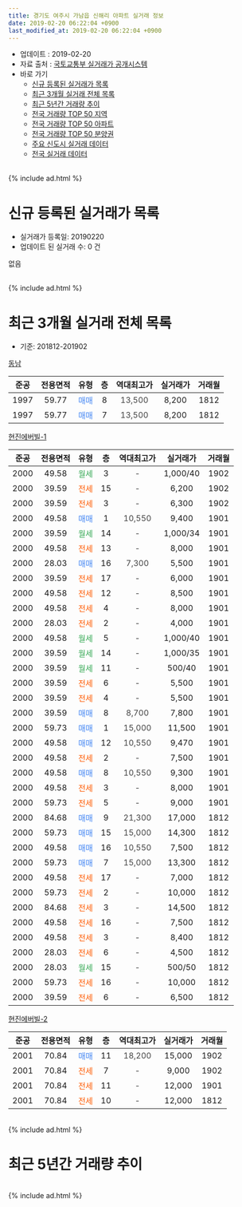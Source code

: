 ```yaml
---
title: 경기도 여주시 가남읍 신해리 아파트 실거래 정보
date: 2019-02-20 06:22:04 +0900
last_modified_at: 2019-02-20 06:22:04 +0900
---
```


* 업데이트 : 2019-02-20
* 자료 출처 : [국토교통부 실거래가 공개시스템](http://rt.molit.go.kr)
* 바로 가기
    * [신규 등록된 실거래가 목록](#신규-등록된-실거래가-목록)
    * [최근 3개월 실거래 전체 목록](#최근-3개월-실거래-전체-목록)
    * [최근 5년간 거래량 추이](#최근-5년간-거래량-추이)
    * [전국 거래량 TOP 50 지역](https://inasie.github.io/apt-trade-info/최근-3개월-전국에서-가장-거래가-많이-발생한-지역)
    * [전국 거래량 TOP 50 아파트](https://inasie.github.io/apt-trade-info/최근-3개월-전국에서-가장-거래가-많이-발생한-아파트)
    * [전국 거래량 TOP 50 분양권](https://inasie.github.io/apt-trade-info/최근-3개월-전국에서-가장-거래가-많이-발생한-분양권)
    * [주요 신도시 실거래 데이터](https://inasie.github.io/apt-trade-info/주요-신도시)
    * [전국 실거래 데이터](https://inasie.github.io/apt-trade-info/전국)
<br>
{% include ad.html %}
<br>

# 신규 등록된 실거래가 목록
* 실거래가 등록일: 20190220
* 업데이트 된 실거래 수: 0 건

없음

<br>
{% include ad.html %}
<br>

# 최근 3개월 실거래 전체 목록
* 기준: 201812-201902


[동남](https://search.naver.com/search.naver?query=%EA%B2%BD%EA%B8%B0%EB%8F%84+%EC%97%AC%EC%A3%BC%EC%8B%9C+%EA%B0%80%EB%82%A8%EC%9D%8D+%EC%8B%A0%ED%95%B4%EB%A6%AC+%EB%8F%99%EB%82%A8)

|준공|전용면적|유형|층|역대최고가|실거래가|거래월|
|:---:|:---:|:---:|:---:|:---:|:---:|:---:|
|1997|59.77|<span style="color:#4285f3">매매</span>|8|<span style="color:#444444">13,500</span>|8,200|1812|
|1997|59.77|<span style="color:#4285f3">매매</span>|7|<span style="color:#444444">13,500</span>|8,200|1812|

[현진에버빌-1](https://search.naver.com/search.naver?query=%EA%B2%BD%EA%B8%B0%EB%8F%84+%EC%97%AC%EC%A3%BC%EC%8B%9C+%EA%B0%80%EB%82%A8%EC%9D%8D+%EC%8B%A0%ED%95%B4%EB%A6%AC+%ED%98%84%EC%A7%84%EC%97%90%EB%B2%84%EB%B9%8C-1)

|준공|전용면적|유형|층|역대최고가|실거래가|거래월|
|:---:|:---:|:---:|:---:|:---:|:---:|:---:|
|2000|49.58|<span style="color:#34a853">월세</span>|3|<span style="color:#444444">-</span>|1,000/40|1902|
|2000|39.59|<span style="color:#ff5a00">전세</span>|15|<span style="color:#444444">-</span>|6,200|1902|
|2000|39.59|<span style="color:#ff5a00">전세</span>|3|<span style="color:#444444">-</span>|6,300|1902|
|2000|49.58|<span style="color:#4285f3">매매</span>|1|<span style="color:#444444">10,550</span>|9,400|1901|
|2000|39.59|<span style="color:#34a853">월세</span>|14|<span style="color:#444444">-</span>|1,000/34|1901|
|2000|49.58|<span style="color:#ff5a00">전세</span>|13|<span style="color:#444444">-</span>|8,000|1901|
|2000|28.03|<span style="color:#4285f3">매매</span>|16|<span style="color:#444444">7,300</span>|5,500|1901|
|2000|39.59|<span style="color:#ff5a00">전세</span>|17|<span style="color:#444444">-</span>|6,000|1901|
|2000|49.58|<span style="color:#ff5a00">전세</span>|12|<span style="color:#444444">-</span>|8,500|1901|
|2000|49.58|<span style="color:#ff5a00">전세</span>|4|<span style="color:#444444">-</span>|8,000|1901|
|2000|28.03|<span style="color:#ff5a00">전세</span>|2|<span style="color:#444444">-</span>|4,000|1901|
|2000|49.58|<span style="color:#34a853">월세</span>|5|<span style="color:#444444">-</span>|1,000/40|1901|
|2000|39.59|<span style="color:#34a853">월세</span>|14|<span style="color:#444444">-</span>|1,000/35|1901|
|2000|39.59|<span style="color:#34a853">월세</span>|11|<span style="color:#444444">-</span>|500/40|1901|
|2000|39.59|<span style="color:#ff5a00">전세</span>|6|<span style="color:#444444">-</span>|5,500|1901|
|2000|39.59|<span style="color:#ff5a00">전세</span>|4|<span style="color:#444444">-</span>|5,500|1901|
|2000|39.59|<span style="color:#4285f3">매매</span>|8|<span style="color:#444444">8,700</span>|7,800|1901|
|2000|59.73|<span style="color:#4285f3">매매</span>|1|<span style="color:#444444">15,000</span>|11,500|1901|
|2000|49.58|<span style="color:#4285f3">매매</span>|12|<span style="color:#444444">10,550</span>|9,470|1901|
|2000|49.58|<span style="color:#ff5a00">전세</span>|2|<span style="color:#444444">-</span>|7,500|1901|
|2000|49.58|<span style="color:#4285f3">매매</span>|8|<span style="color:#444444">10,550</span>|9,300|1901|
|2000|49.58|<span style="color:#ff5a00">전세</span>|3|<span style="color:#444444">-</span>|8,000|1901|
|2000|59.73|<span style="color:#ff5a00">전세</span>|5|<span style="color:#444444">-</span>|9,000|1901|
|2000|84.68|<span style="color:#4285f3">매매</span>|9|<span style="color:#444444">21,300</span>|17,000|1812|
|2000|59.73|<span style="color:#4285f3">매매</span>|15|<span style="color:#444444">15,000</span>|14,300|1812|
|2000|49.58|<span style="color:#4285f3">매매</span>|16|<span style="color:#444444">10,550</span>|7,500|1812|
|2000|59.73|<span style="color:#4285f3">매매</span>|7|<span style="color:#444444">15,000</span>|13,300|1812|
|2000|49.58|<span style="color:#ff5a00">전세</span>|17|<span style="color:#444444">-</span>|7,000|1812|
|2000|59.73|<span style="color:#ff5a00">전세</span>|2|<span style="color:#444444">-</span>|10,000|1812|
|2000|84.68|<span style="color:#ff5a00">전세</span>|3|<span style="color:#444444">-</span>|14,500|1812|
|2000|49.58|<span style="color:#ff5a00">전세</span>|16|<span style="color:#444444">-</span>|7,500|1812|
|2000|49.58|<span style="color:#ff5a00">전세</span>|3|<span style="color:#444444">-</span>|8,400|1812|
|2000|28.03|<span style="color:#ff5a00">전세</span>|6|<span style="color:#444444">-</span>|4,500|1812|
|2000|28.03|<span style="color:#34a853">월세</span>|15|<span style="color:#444444">-</span>|500/50|1812|
|2000|59.73|<span style="color:#ff5a00">전세</span>|16|<span style="color:#444444">-</span>|10,000|1812|
|2000|39.59|<span style="color:#ff5a00">전세</span>|6|<span style="color:#444444">-</span>|6,500|1812|

[현진에버빌-2](https://search.naver.com/search.naver?query=%EA%B2%BD%EA%B8%B0%EB%8F%84+%EC%97%AC%EC%A3%BC%EC%8B%9C+%EA%B0%80%EB%82%A8%EC%9D%8D+%EC%8B%A0%ED%95%B4%EB%A6%AC+%ED%98%84%EC%A7%84%EC%97%90%EB%B2%84%EB%B9%8C-2)

|준공|전용면적|유형|층|역대최고가|실거래가|거래월|
|:---:|:---:|:---:|:---:|:---:|:---:|:---:|
|2001|70.84|<span style="color:#4285f3">매매</span>|11|<span style="color:#444444">18,200</span>|15,000|1902|
|2001|70.84|<span style="color:#ff5a00">전세</span>|7|<span style="color:#444444">-</span>|9,000|1902|
|2001|70.84|<span style="color:#ff5a00">전세</span>|11|<span style="color:#444444">-</span>|12,000|1901|
|2001|70.84|<span style="color:#ff5a00">전세</span>|10|<span style="color:#444444">-</span>|12,000|1812|


<br>
{% include ad.html %}
<br>

# 최근 5년간 거래량 추이


<div style="width:100%;">
    <canvas id="deal_progress" height="200"></canvas>
</div>

<script>
new Chart(document.getElementById("deal_progress"), {
    type: 'line',
    data: {
        labels: ['201402','201403','201404','201405','201406','201407','201408','201409','201410','201411','201412','201501','201502','201503','201504','201505','201506','201507','201508','201509','201510','201511','201512','201601','201602','201603','201604','201605','201606','201607','201608','201609','201610','201611','201612','201701','201702','201703','201704','201705','201706','201707','201708','201709','201710','201711','201712','201801','201802','201803','201804','201805','201806','201807','201808','201809','201810','201811','201812','201901','201902'],
        datasets: [{
            label: '매매',
            pointRadius: 1,
            data: [28, 23, 19, 13, 13, 7, 8, 20, 16, 13, 18, 21, 16, 24, 21, 15, 15, 14, 12, 20, 15, 5, 17, 18, 12, 18, 12, 5, 10, 15, 16, 9, 15, 12, 12, 7, 6, 5, 12, 18, 11, 11, 7, 12, 15, 10, 1, 6, 9, 6, 2, 3, 4, 6, 5, 4, 6, 5, 6, 6, 1],
            borderColor: "rgba(255, 201, 14, 1)",
            backgroundColor: "rgba(255, 201, 14, 0.5)",
            fill: false,
            lineTension: 0
        },{
            label: '전월세',
            pointRadius: 1,
            data: [27, 22, 18, 15, 14, 8, 11, 10, 16, 12, 7, 16, 13, 19, 17, 14, 6, 10, 10, 13, 12, 18, 7, 8, 4, 4, 2, 2, 3, 6, 8, 7, 7, 6, 1, 4, 2, 5, 7, 2, 2, 11, 9, 12, 6, 12, 7, 19, 5, 19, 11, 7, 12, 11, 10, 12, 7, 5, 10, 15, 4],
            borderColor: "rgba(0, 141, 185, 1)",
            backgroundColor: "rgba(0, 141, 185, 0.5)",
            fill: false,
            lineTension: 0
        }
        ]
    },
    options: {
        responsive: true,
        title: {
            display: false
        },
        tooltips: {
            mode: 'index',
            intersect: false
        },
        hover: {
            mode: 'nearest',
            intersect: true
        },
        scales: {
            xAxes: [{
                display: true,
                scaleLabel: {
                    display: true,
                    labelString: '년/월'
                }
            }],
            yAxes: [{
                display: true,
                ticks: {
                    suggestedMin: 0,
                },
                scaleLabel: {
                    display: true,
                    labelString: '실거래 수'
                }
            }]
        }
    }
});

</script>


<br>
{% include ad.html %}
<br>

